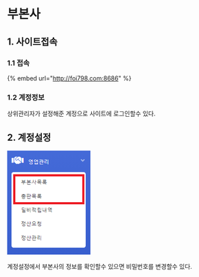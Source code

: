 # 부본사

## 1. 사이트접속

### 1.1 접속

{% embed url="http://foi798.com:8686" %}

### 1.2 계정정보

상위관리자가 설정해준 계정으로 사이트에 로그인할수 있다.

## 2. 계정설정 

![](.gitbook/assets/image%20%282%29.png)

계정설정에서 부본사의 정보를 확인할수 있으면 비밀번호를 변경할수 있다.

